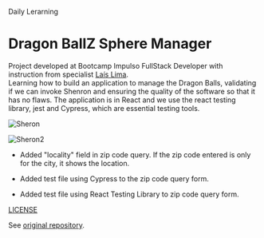 Daily Lerarning

# Dragon BallZ Sphere Manager

Project developed at Bootcamp Impulso FullStack Developer with instruction from specialist [Laís Lima](https://github.com/lalizita "Laís Lima").</br>
Learning how to build an application to manage the Dragon Balls, validating if we can invoke Shenron and ensuring the quality of the software so that it has no flaws. The application is in React and we use the react testing library, jest and Cypress, which are essential testing tools.

![Sheron](https://user-images.githubusercontent.com/95108889/219049893-b2c1849c-e021-4166-a51a-1341e452e4b1.jpg)
</br>

![Sheron2](https://user-images.githubusercontent.com/95108889/219049981-92e342aa-7cbe-439d-aac3-a78eabff9f8e.jpg)

- Added "locality" field in zip code query. If the zip code entered is only for the city, it shows the location.

- Added test file using Cypress to the zip code query form.

- Added test file using React Testing Library to zip code query form.

[LICENSE](./LICENSE)

See [original repository](https://github.com/lalizita/dragon-ball-manager).
